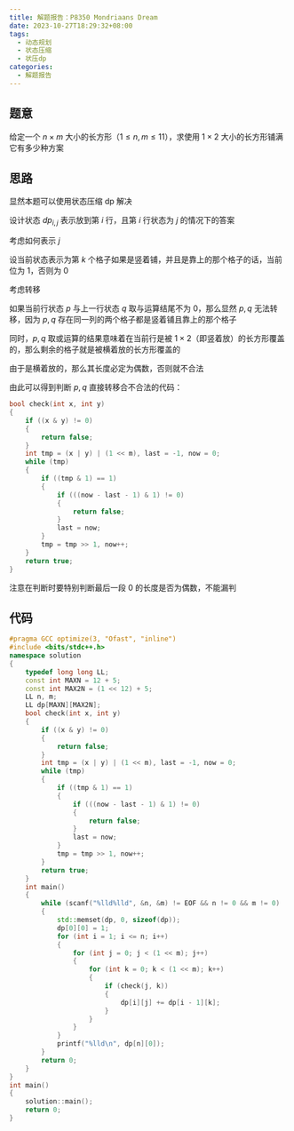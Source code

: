```yaml
---
title: 解题报告：P8350 Mondriaans Dream
date: 2023-10-27T18:29:32+08:00
tags:
  - 动态规划
  - 状态压缩
  - 状压dp
categories:
  - 解题报告
---
```

## 题意

给定一个 $n \times m$ 大小的长方形（$1 \le n, m \le 11$），求使用 $1 \times 2$ 大小的长方形铺满它有多少种方案

<!-- more -->

## 思路

显然本题可以使用状态压缩 dp 解决

设计状态 $dp_{i, j}$ 表示放到第 $i$ 行，且第 $i$ 行状态为 $j$ 的情况下的答案

考虑如何表示 $j$

设当前状态表示为第 $k$ 个格子如果是竖着铺，并且是靠上的那个格子的话，当前位为 $1$，否则为 $0$

考虑转移

如果当前行状态 $p$ 与上一行状态 $q$ 取与运算结尾不为 $0$，那么显然 $p, q$ 无法转移，因为 $p, q$ 存在同一列的两个格子都是竖着铺且靠上的那个格子

同时，$p, q$ 取或运算的结果意味着在当前行是被 $1 \times 2$（即竖着放）的长方形覆盖的，那么剩余的格子就是被横着放的长方形覆盖的

由于是横着放的，那么其长度必定为偶数，否则就不合法

由此可以得到判断 $p, q$ 直接转移合不合法的代码：

```cpp
bool check(int x, int y)
{
    if ((x & y) != 0)
    {
        return false;
    }
    int tmp = (x | y) | (1 << m), last = -1, now = 0;
    while (tmp)
    {
        if ((tmp & 1) == 1)
        {
            if (((now - last - 1) & 1) != 0)
            {
                return false;
            }
            last = now;
        }
        tmp = tmp >> 1, now++;
    }
    return true;
}
```

注意在判断时要特别判断最后一段 $0$ 的长度是否为偶数，不能漏判

## 代码

```cpp
#pragma GCC optimize(3, "Ofast", "inline")
#include <bits/stdc++.h>
namespace solution
{
    typedef long long LL;
    const int MAXN = 12 + 5;
    const int MAX2N = (1 << 12) + 5;
    LL n, m;
    LL dp[MAXN][MAX2N];
    bool check(int x, int y)
    {
        if ((x & y) != 0)
        {
            return false;
        }
        int tmp = (x | y) | (1 << m), last = -1, now = 0;
        while (tmp)
        {
            if ((tmp & 1) == 1)
            {
                if (((now - last - 1) & 1) != 0)
                {
                    return false;
                }
                last = now;
            }
            tmp = tmp >> 1, now++;
        }
        return true;
    }
    int main()
    {
        while (scanf("%lld%lld", &n, &m) != EOF && n != 0 && m != 0)
        {
            std::memset(dp, 0, sizeof(dp));
            dp[0][0] = 1;
            for (int i = 1; i <= n; i++)
            {
                for (int j = 0; j < (1 << m); j++)
                {
                    for (int k = 0; k < (1 << m); k++)
                    {
                        if (check(j, k))
                        {
                            dp[i][j] += dp[i - 1][k];
                        }
                    }
                }
            }
            printf("%lld\n", dp[n][0]);
        }
        return 0;
    }
}
int main()
{
    solution::main();
    return 0;
}
```

